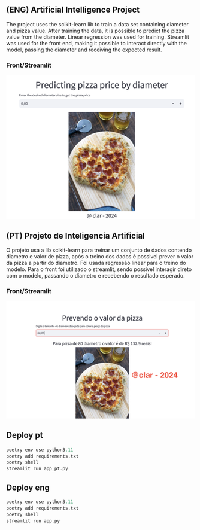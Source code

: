## (ENG) Artificial Intelligence Project

The project uses the scikit-learn lib to train a data set containing diameter and pizza value. After training the data, it is possible to predict the pizza value from the diameter. Linear regression was used for training.
Streamlit was used for the front end, making it possible to interact directly with the model, passing the diameter and receiving the expected result.

### Front/Streamlit

![alt text](image-1.png)

## (PT) Projeto de Inteligencia Artificial

O projeto usa a lib scikit-learn para treinar um conjunto de dados contendo diametro e valor de pizza, após o treino dos dados é possivel prever o valor da pizza a partir do diametro. Foi usada regressão linear para o treino do modelo.
Para o front foi utilizado o streamlit, sendo possivel interagir direto com o modelo, passando o diametro e recebendo o resultado esperado.

### Front/Streamlit

![alt text](image.png)

## Deploy pt

```python
poetry env use python3.11
poetry add requirements.txt
poetry shell
streamlit run app_pt.py
```

## Deploy eng

```python
poetry env use python3.11
poetry add requirements.txt
poetry shell
streamlit run app.py
```

